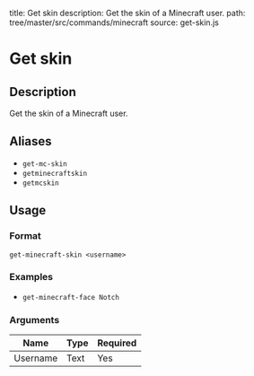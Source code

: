 title: Get skin
description: Get the skin of a Minecraft user.
path: tree/master/src/commands/minecraft
source: get-skin.js

# Get skin

## Description

Get the skin of a Minecraft user.

## Aliases

* `get-mc-skin`
* `getminecraftskin`
* `getmcskin`

## Usage

### Format

`get-minecraft-skin <username>`

### Examples

* `get-minecraft-face Notch`

### Arguments

| Name     | Type | Required |
|----------|------|----------|
| Username | Text | Yes      |
